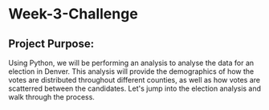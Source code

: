 # Week-3-Challenge

## Project Purpose: 
Using Python, we will be performing an analysis to analyse the data for an election in Denver. This analysis will provide the demographics of how the votes are distributed throughout different counties, as well as how votes are scatterred between the candidates. Let's jump into the election analysis and walk through the process. 

